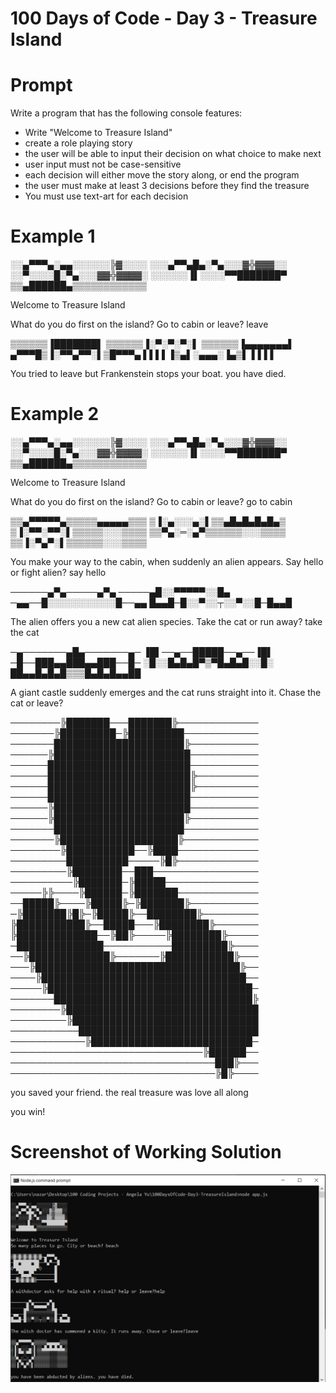 # 100 Days of Code - Day 3 - Treasure Island

# Prompt

Write a program that has the following console features:

* Write "Welcome to Treasure Island"
* create a role playing story
* the user will be able to input their decision on what choice to make next
* user input must not be case-sensitive
* each decision will either move the story along, or end the program
* the user must make at least 3 decisions before they find the treasure
* You must use text-art for each decision


# Example 1

░░▄▀▀▀▄░▄▄░░░░░░╠▓░░░░
░░░▄▀▀▄█▄░▀▄░░░▓╬▓▓▓░░
░░▀░░░░█░▀▄░░░▓▓╬▓▓▓▓░
░░░░░░▐▌░░░░▀▀███████▀
▒▒▄██████▄▒▒▒▒▒▒▒▒▒▒▒▒

Welcome to Treasure Island



What do you do first on the island? Go to cabin or leave? leave


▒▒▒▒▒▒▐███████▌
▒▒▒▒▒▒▐░▀░▀░▀░▌
▒▒▒▒▒▒▐▄▄▄▄▄▄▄▌
▄▀▀▀█▒▐░▀▀▄▀▀░▌▒█▀▀▀▄
▌▌▌▌▐▒▄▌░▄▄▄░▐▄▒▌▐▐▐▐

You tried to leave but Frankenstein stops your boat. you have died.


# Example 2



░░▄▀▀▀▄░▄▄░░░░░░╠▓░░░░
░░░▄▀▀▄█▄░▀▄░░░▓╬▓▓▓░░
░░▀░░░░█░▀▄░░░▓▓╬▓▓▓▓░
░░░░░░▐▌░░░░▀▀███████▀
▒▒▄██████▄▒▒▒▒▒▒▒▒▒▒▒▒


Welcome to Treasure Island

What do you do first on the island? Go to cabin or leave? go to cabin

▒▒▄▀▀▀▀▀▄▒▒▒▒▒▄▄▄▄▄▒▒▒
▒▐░▄░░░▄░▌▒▒▄█▄█▄█▄█▄▒
▒▐░▀▀░▀▀░▌▒▒▒▒▒░░░▒▒▒▒
▒▒▀▄░═░▄▀▒▒▒▒▒▒░░░▒▒▒▒
▒▒▐░▀▄▀░▌▒▒▒▒▒▒░░░▒▒▒▒

You make your way to the cabin, when suddenly an alien appears. Say hello or fight alien? say hello

──────▄▀▄─────▄▀▄
─────▄█░░▀▀▀▀▀░░█▄
─▄▄──█░░░░░░░░░░░█──▄▄
█▄▄█─█░░▀░░┬░░▀░░█─█▄▄█


The alien offers you a new cat alien species. Take the cat or run away? take the cat

─▄───────▄█▄───────▄─
▐█▌──▄──█████──▄──▐█▌
─█──███▄▄███▄▄███──█─
░█░░█▄█▄█▀▒▀█▄█▄█░░█░
██▄▄█▄█▄█▒▒▒█▄█▄█▄▄██

A giant castle suddenly emerges and the cat runs straight into it. Chase the cat or leave?

────────╠███████───███████╠─────────────
───────╠█████████─╠█████████────────────
───────█████████████████████╠───────────
──────╠██████████████████████───────────
──────███████████████████████───────────
──────███████████████████████╠──────────
──────███████████████████████╠──────────
──────███████████████████████───────────
──────╠██████████████████████───────────
──────╠█████████████████████╠───────────
───────█████████████████████────────────
───────╠███████████████████╠────────────
────────╠███████████──╠████─────────────
─────────██████████─────╠█╠─────────────
─────────╠████████──███─────────────────
──────────╠███████─╠█████───────────────
─────╠╠────╠██████─╠███████─────────────
──█████╠────╠█████╠─╠███████╠───────────
─╠███████╠█╠─╠█████╠──████████╠─────────
╠███████████╠──█████───╠████████╠───────
╠█████████████──╠██╠─────╠████████╠─────
─██████████████───────────█████████╠────
──╠█████████████╠───────╠███████████╠───
───╠█████████████████████████████████╠──
────╠█████████████████████████████████──
─────╠█████████████████████████████████─
───────████████████████████████████████╠
────────╠███████████████████████████████
─────────╠██████████████████████████████
───────────█████████████████████████████
────────────╠██████████████████████████─
───────────────────────────────╠██████──
─────────────────────────────────███╠───
─────────────────────────────────╠█╠────

you saved your friend. the real treasure was love all along

you win!

# Screenshot of Working Solution

![Example](./Capture.PNG)

